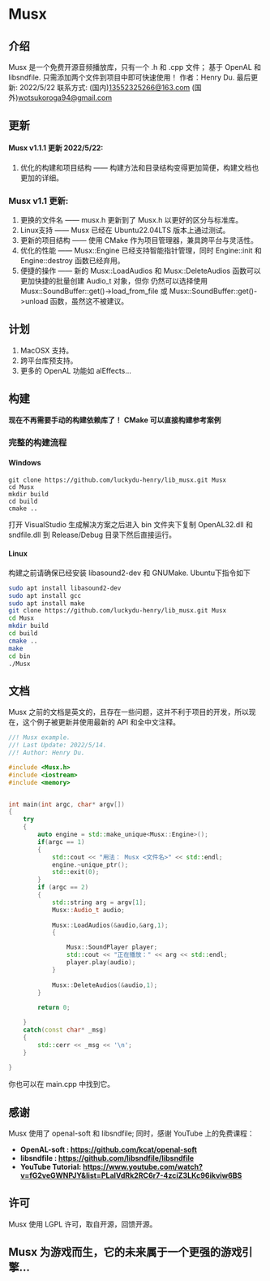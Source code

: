 # Musx
## 介绍
Musx 是一个免费开源音频播放库，只有一个 .h 和 .cpp 文件； 基于 OpenAL 和 libsndfile. 只需添加两个文件到项目中即可快速使用！
作者：Henry Du.
最后更新: 2022/5/22
联系方式:
(国内)13552325266@163.com
(国外)wotsukoroga94@gmail.com
## 更新
#### Musx v1.1.1 更新 2022/5/22:
1. 优化的构建和项目结构 —— 构建方法和目录结构变得更加简便，构建文档也更加的详细。
### Musx v1.1 更新:
1. 更换的文件名 —— musx.h 更新到了 Musx.h 以更好的区分与标准库。
2. Linux支持 —— Musx 已经在 Ubuntu22.04LTS 版本上通过测试。
3. 更新的项目结构 —— 使用 CMake 作为项目管理器，兼具跨平台与灵活性。
4. 优化的性能 —— Musx::Engine 已经支持智能指针管理，同时 Engine::init 和 Engine::destroy 函数已经弃用。
5. 便捷的操作 —— 新的 Musx::LoadAudios 和 Musx::DeleteAudios 函数可以更加快捷的批量创建 Audio_t 对象，但你
仍然可以选择使用 Musx::SoundBuffer::get()->load_from_file 或 Musx::SoundBuffer::get()->unload 函数，虽然这不被建议。

## 计划
1. MacOSX 支持。
2. 跨平台库预支持。
3. 更多的 OpenAL 功能如 alEffects...

## 构建
**现在不再需要手动的构建依赖库了！**
**CMake 可以直接构建参考案例**
### 完整的构建流程
#### Windows
```pws
git clone https://github.com/luckydu-henry/lib_musx.git Musx
cd Musx
mkdir build
cd build
cmake ..
```
打开 VisualStudio 生成解决方案之后进入 bin 文件夹下复制 OpenAL32.dll 和 sndfile.dll 到 Release/Debug 目录下然后直接运行。
#### Linux
构建之前请确保已经安装 libasound2-dev 和 GNUMake. Ubuntu下指令如下
```bash
sudo apt install libasound2-dev
sudo apt install gcc
sudo apt install make
git clone https://github.com/luckydu-henry/lib_musx.git Musx
cd Musx
mkdir build
cd build
cmake ..
make
cd bin
./Musx
```
## 文档
Musx 之前的文档是英文的，且存在一些问题，这并不利于项目的开发，所以现在，这个例子被更新并使用最新的 API 和全中文注释。
```C++
//! Musx example.
//! Last Update: 2022/5/14.
//! Author: Henry Du.

#include <Musx.h>
#include <iostream>
#include <memory>


int main(int argc, char* argv[])
{
    try
    {
        auto engine = std::make_unique<Musx::Engine>();
        if(argc == 1)
        {
            std::cout << "用法： Musx <文件名>" << std::endl;
            engine.~unique_ptr();
            std::exit(0);
        }
        if (argc == 2)
        {
            std::string arg = argv[1];
            Musx::Audio_t audio;
    
            Musx::LoadAudios(&audio,&arg,1);
            {

                Musx::SoundPlayer player;
                std::cout << "正在播放：" << arg << std::endl;
                player.play(audio);
            }
    
            Musx::DeleteAudios(&audio,1);
        }
        
        return 0;

    }
    catch(const char* _msg)
    {
        std::cerr << _msg << '\n';
    }
    
}
```
你也可以在 main.cpp 中找到它。

## 感谢
Musx 使用了 openal-soft 和 libsndfile; 同时，感谢 YouTube 上的免费课程：
- **OpenAL-soft     : https://github.com/kcat/openal-soft**
- **libsndfile      : https://github.com/libsndfile/libsndfile**
- **YouTube Tutorial: https://www.youtube.com/watch?v=fG2veGWNPJY&list=PLalVdRk2RC6r7-4zciZ3LKc96ikviw6BS**
## 许可
Musx 使用 LGPL 许可，取自开源，回馈开源。

## Musx 为游戏而生，它的未来属于一个更强的游戏引擎...

